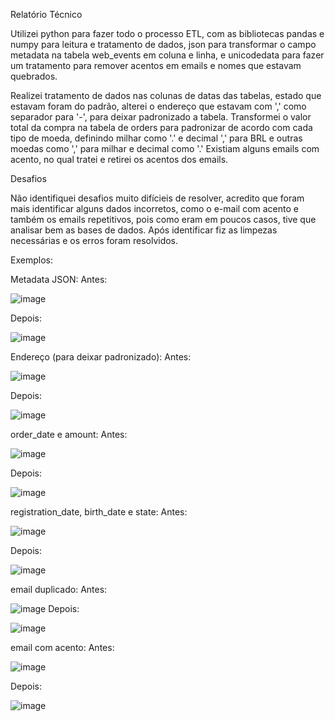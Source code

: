 Relatório Técnico

Utilizei python para fazer todo o processo ETL, com as bibliotecas pandas e numpy
para leitura e tratamento de dados, json para transformar o campo metadata na tabela web_events
em coluna e linha, e unicodedata para fazer um tratamento para remover acentos em emails e nomes 
que estavam quebrados.

Realizei tratamento de dados nas colunas de datas das tabelas, estado que estavam foram do padrão,
alterei o endereço que estavam com ',' como separador para '-', para deixar padronizado a tabela.
Transformei o valor total da compra na tabela de orders para padronizar de acordo com cada tipo de moeda,
definindo milhar como '.' e decimal ',' para BRL e outras moedas como ',' para milhar e decimal como '.'
Existiam alguns emails com acento, no qual tratei e retirei os acentos dos emails.

Desafios

Não identifiquei desafios muito difícieis de resolver, acredito que foram mais identificar alguns
dados incorretos, como o e-mail com acento e também os emails repetitivos, pois como eram em poucos 
casos, tive que analisar bem as bases de dados.
Após identificar fiz as limpezas necessárias e os erros foram resolvidos.

Exemplos:

Metadata JSON:
Antes:

![image](https://github.com/user-attachments/assets/50b62526-7590-4e45-95db-61b9d78c640b)

Depois:

![image](https://github.com/user-attachments/assets/ff97ded0-4039-44c4-8482-2337871b4e45)

Endereço (para deixar padronizado):
Antes:

![image](https://github.com/user-attachments/assets/70495d3c-765f-41bd-b450-3dbfb6b86a83)

Depois:

![image](https://github.com/user-attachments/assets/972d3bfa-f531-4a8a-806d-567743d33313)

order_date e amount:
Antes:

![image](https://github.com/user-attachments/assets/70649e4c-6813-4ba8-8e49-58f6a9fb4112)

Depois:

![image](https://github.com/user-attachments/assets/046b0f25-4623-4bc7-bddb-3ca18da558b4)

registration_date, birth_date e state:
Antes:

![image](https://github.com/user-attachments/assets/e2316838-237b-413a-bca0-b7e59039786a)

Depois:

![image](https://github.com/user-attachments/assets/79921197-94e9-446b-9a07-923ade2343cf)

email duplicado:
Antes:

![image](https://github.com/user-attachments/assets/43f6c4d6-f91e-4706-964a-6aabe09fc407)
Depois:

![image](https://github.com/user-attachments/assets/8df7d1a6-4b9c-4eee-b242-17a1a0bacbce)

email com acento:
Antes:

![image](https://github.com/user-attachments/assets/b63e2696-0527-4339-b311-bacbda0109d5)

Depois:

![image](https://github.com/user-attachments/assets/d255716f-ff13-4f62-867d-30312b3269fd)
